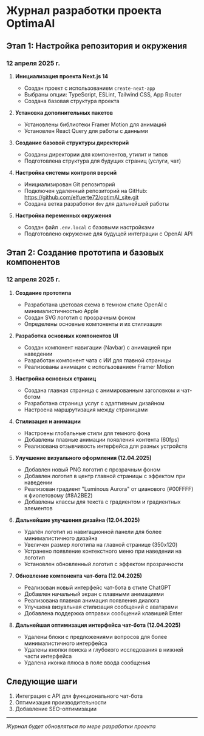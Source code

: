 # Журнал разработки проекта OptimaAI

## Этап 1: Настройка репозитория и окружения

### 12 апреля 2025 г.

1. **Инициализация проекта Next.js 14**
   - Создан проект с использованием `create-next-app`
   - Выбраны опции: TypeScript, ESLint, Tailwind CSS, App Router
   - Создана базовая структура проекта

2. **Установка дополнительных пакетов**
   - Установлены библиотеки Framer Motion для анимаций
   - Установлен React Query для работы с данными

3. **Создание базовой структуры директорий**
   - Созданы директории для компонентов, утилит и типов
   - Подготовлена структура для будущих страниц (услуги, чат)

4. **Настройка системы контроля версий**
   - Инициализирован Git репозиторий
   - Подключен удаленный репозиторий на GitHub: https://github.com/elfuerte72/optimAI_site.git
   - Создана ветка разработки `dev` для дальнейшей работы

5. **Настройка переменных окружения**
   - Создан файл `.env.local` с базовыми настройками
   - Подготовлено окружение для будущей интеграции с OpenAI API

## Этап 2: Создание прототипа и базовых компонентов

### 12 апреля 2025 г.

1. **Создание прототипа**
   - Разработана цветовая схема в темном стиле OpenAI с минималистичностью Apple
   - Создан SVG логотип с прозрачным фоном
   - Определены основные компоненты и их стилизация

2. **Разработка основных компонентов UI**
   - Создан компонент навигации (Navbar) с анимацией при наведении
   - Разработан компонент чата с ИИ для главной страницы
   - Реализованы анимации с использованием Framer Motion

3. **Настройка основных страниц**
   - Создана главная страница с анимированным заголовком и чат-ботом
   - Разработана страница услуг с адаптивным дизайном
   - Настроена маршрутизация между страницами

4. **Стилизация и анимации**
   - Настроены глобальные стили для темного фона
   - Добавлены плавные анимации появления контента (60fps)
   - Реализована отзывчивость интерфейса для разных устройств

5. **Улучшение визуального оформления (12.04.2025)**
   - Добавлен новый PNG логотип с прозрачным фоном
   - Добавлен логотип в центр главной страницы с эффектом при наведении
   - Реализован градиент "Luminous Aurora" от цианового (#00FFFF) к фиолетовому (#8A2BE2)
   - Добавлены классы для текста с градиентом и градиентных элементов
   
6. **Дальнейшие улучшения дизайна (12.04.2025)**
   - Удалён логотип из навигационной панели для более минималистичного дизайна
   - Увеличен размер логотипа на главной странице (350x120)
   - Устранено появление контекстного меню при наведении на логотип
   - Установлен обновленный логотип с эффектом прозрачности

7. **Обновление компонента чат-бота (12.04.2025)**
   - Реализован новый интерфейс чат-бота в стиле ChatGPT
   - Добавлен начальный экран с плавными анимациями
   - Реализована плавная анимация появления диалога
   - Улучшена визуальная стилизация сообщений с аватарами
   - Добавлена поддержка отправки сообщений клавишей Enter

8. **Дальнейшая оптимизация интерфейса чат-бота (12.04.2025)**
   - Удалены блоки с предложениями вопросов для более минималистичного интерфейса
   - Удалены кнопки поиска и глубокого исследования в нижней части интерфейса
   - Удалена иконка плюса в поле ввода сообщения

## Следующие шаги

1. Интеграция с API для функционального чат-бота
2. Оптимизация производительности
3. Добавление SEO-оптимизации

---

*Журнал будет обновляться по мере разработки проекта*
